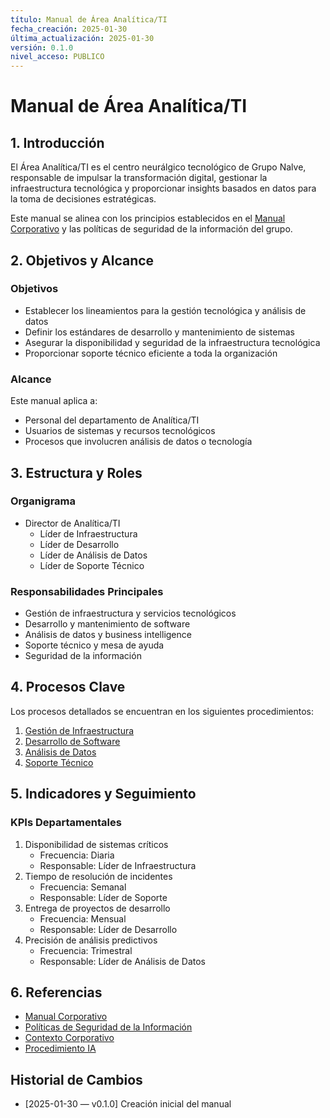 ```yaml
---
título: Manual de Área Analítica/TI
fecha_creación: 2025-01-30
última_actualización: 2025-01-30
versión: 0.1.0
nivel_acceso: PUBLICO
---
```

# Manual de Área Analítica/TI

## 1. Introducción
El Área Analítica/TI es el centro neurálgico tecnológico de Grupo Nalve, responsable de impulsar la transformación digital, gestionar la infraestructura tecnológica y proporcionar insights basados en datos para la toma de decisiones estratégicas.

Este manual se alinea con los principios establecidos en el [Manual Corporativo](../manual_corporativo_nalve.md) y las políticas de seguridad de la información del grupo.

## 2. Objetivos y Alcance
### Objetivos
- Establecer los lineamientos para la gestión tecnológica y análisis de datos
- Definir los estándares de desarrollo y mantenimiento de sistemas
- Asegurar la disponibilidad y seguridad de la infraestructura tecnológica
- Proporcionar soporte técnico eficiente a toda la organización

### Alcance
Este manual aplica a:
- Personal del departamento de Analítica/TI
- Usuarios de sistemas y recursos tecnológicos
- Procesos que involucren análisis de datos o tecnología

## 3. Estructura y Roles
### Organigrama
- Director de Analítica/TI
  - Líder de Infraestructura
  - Líder de Desarrollo
  - Líder de Análisis de Datos
  - Líder de Soporte Técnico

### Responsabilidades Principales
- Gestión de infraestructura y servicios tecnológicos
- Desarrollo y mantenimiento de software
- Análisis de datos y business intelligence
- Soporte técnico y mesa de ayuda
- Seguridad de la información

## 4. Procesos Clave
Los procesos detallados se encuentran en los siguientes procedimientos:
1. [Gestión de Infraestructura](01_procedimiento_infraestructura.md)
2. [Desarrollo de Software](02_procedimiento_desarrollo.md)
3. [Análisis de Datos](03_procedimiento_analisis_datos.md)
4. [Soporte Técnico](04_procedimiento_soporte.md)

## 5. Indicadores y Seguimiento
### KPIs Departamentales
1. Disponibilidad de sistemas críticos
   - Frecuencia: Diaria
   - Responsable: Líder de Infraestructura
2. Tiempo de resolución de incidentes
   - Frecuencia: Semanal
   - Responsable: Líder de Soporte
3. Entrega de proyectos de desarrollo
   - Frecuencia: Mensual
   - Responsable: Líder de Desarrollo
4. Precisión de análisis predictivos
   - Frecuencia: Trimestral
   - Responsable: Líder de Análisis de Datos

## 6. Referencias
- [Manual Corporativo](../manual_corporativo_nalve.md)
- [Políticas de Seguridad de la Información](../politicas_generales/06_seguridad_informacion.md)
- [Contexto Corporativo](../02_contexto_corporativo/arquitectura_tecnologica.md)
- [Procedimiento IA](../recursos_comunes/procedimiento_ia.md)

## Historial de Cambios
- [2025-01-30 — v0.1.0] Creación inicial del manual 